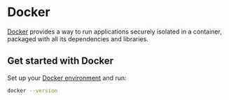 # Docker

[Docker](https://docs.docker.com/) provides a way to run applications securely isolated in a container, packaged with all its dependencies and libraries.

## Get started with Docker

Set up your [Docker environment](https://docs.docker.com/get-started/) and run:

```bash
docker --version
```
